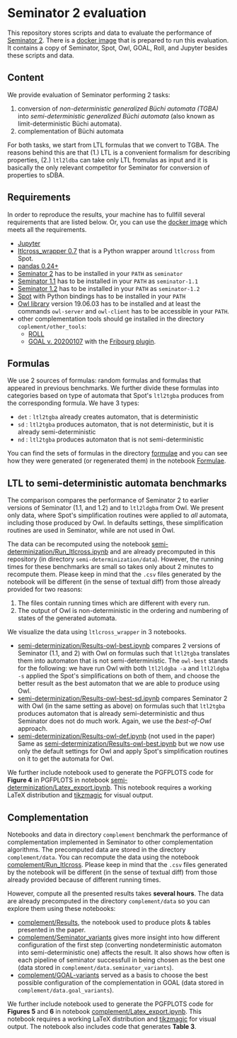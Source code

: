 # Seminator 2 evaluation

This repository stores scripts and data to evaluate the performance of [Seminator 2](https://github.com/mklokocka/seminator/releases/tag/v2). There is a [docker image](https://github.com/adl/seminator-docker) that is prepared to run this evaluation. It contains a copy of Seminator, Spot, Owl, GOAL, Roll, and Jupyter besides these scripts and data.

## Content
We provide evaluation of Seminator performing 2 tasks:
1. conversion of _non-deterministic generalized Büchi automata (TGBA)_ into _semi-deterministic generalized Büchi automata_ (also known as limit-deterministic Büchi automata).
2. complementation of Büchi automata

For both tasks, we start from LTL formulas that we convert to TGBA. The reasons behind this are that (1.) LTL is a convenient formalism for describing properties, (2.) `ltl2ldba` can take only LTL fromulas as input and it is basically the only relevant competitor for Seminator for conversion of properties to sDBA.

## Requirements
In order to reproduce the results, your machine has to fullfill several requirements that are listed below. Or, you can use the [docker image](https://github.com/adl/seminator-docker) which meets all the requirements.
* [Jupyter](https://jupyter.org/)
* [ltlcross_wrapper 0.7](https://github.com/xblahoud/ltlcross_wrapper/tag/v0.7) that is a Python wrapper around `ltlcross` from Spot.
* [pandas 0.24+](https://pandas.pydata.org/)
* [Seminator 2](https://github.com/mklokocka/seminator/releases/tag/v2) has to be installed in your `PATH` as `seminator`
* [Seminator 1.1](https://github.com/mklokocka/seminator/releases/tag/v1.1.0) has to be installed in your `PATH` as `seminator-1.1`
* [Seminator 1.2](https://github.com/mklokocka/seminator/releases/tag/v1.2.0) has to be installed in your `PATH` as `seminator-1.2`
* [Spot](https://spot.lrde.epita.fr/) with Python bindings has to be installed in your `PATH`
* [Owl library](https://owl.model.in.tum.de/) version 19.06.03 has to be installed and at least the commands `owl-server` and `owl-client` has to be accessible in your `PATH`.
* other complementation tools should ge installed in the directory `coplement/other_tools`:
  - [ROLL](https://iscasmc.ios.ac.cn/roll/doku.php)
  - [GOAL v. 20200107](http://goal.im.ntu.edu.tw/release/GOAL-20200107.zip) with the [Fribourg plugin](http://goal.im.ntu.edu.tw/wiki/doku.php?id=goal:extensions#fribourg_construction).

## Formulas
We use 2 sources of formulas: random formulas and formulas that appeared in previous benchmarks. We further divide these formulas into categories based on type of automata that Spot's `ltl2tgba` produces from the corresponding formula. We have 3 types:
 * `det` : `ltl2tgba` already creates automaton, that is deterministic
 * `sd`  : `ltl2tgba` produces automaton, that is not deterministic, but it is already semi-deterministic
 * `nd`  : `ltl2tgba` produces automaton that is not semi-deterministic
 
You can find the sets of formulas in the directory [formulae](formulae) and you can see how they were generated (or regenerated them) in the notebook [Formulae](Formulae.ipynb).

## LTL to semi-deterministic automata benchmarks
The comparison compares the performance of Seminator 2 to earlier versions of Seminator (1.1, and 1.2) and to `ltl2ldgba` from Owl. We present only data, where Spot's simplification routines were applied to _all_ automata, including those produced by Owl. In defaults settings, these simplification routines are used in Seminator, while are not used in Owl.

The data can be recomputed using the notebook [semi-determinization/Run_ltlcross.ipynb](semi-determinization/Run_ltlcross.ipynb) and are already precomputed in this repository (in directory `semi-determinization/data`). However, the running times for these benchmarks are small so takes only about 2 minutes to recompute them. Please keep in mind that the `.csv` files generated by the notebook will be different (in the sense of textual diff) from those already provided for two reasons:
 1. The files contain running times which are different with every run.
 2. The output of Owl is non-deterministic in the ordering and numbering of states of the generated automata. 

We visualize the data using `ltlcross_wrapper` in 3 notebooks.
* [semi-determinization/Results-owl-best.ipynb](semi-determinization/Results-owl-best.ipynb) compares 2 versions of Seminator (1.1, and 2) with Owl on formulas such that `ltl2tgba` translates them into automaton that is not semi-deterministic. The `owl-best` stands for the following: we have run Owl with both `ltl2ldgba -a` and `ltl2ldgba -s` applied the Spot's simplifications on both of them, and choose the better result as the best automaton that we are able to produce using Owl.
* [semi-determinization/Results-owl-best-sd.ipynb](semi-determinization/Results-owl-best-sd.ipynb) compares Seminator 2 with Owl (in the same setting as above) on formulas such that `ltl2tgba` produces automaton that is already semi-deterministic and thus Seminator does not do much work. Again, we use the _best-of-Owl_ approach.
* [semi-determinization/Results-owl-def.ipynb](semi-determinization/Results-owl-def.ipynb) (not used in the paper) Same as [semi-determinization/Results-owl-best.ipynb](semi-determinization/Results-owl-best.ipynb) but we now use only the default settings for Owl and apply Spot's simplification routines on it to get the automata for Owl.

We further include notebook used to generate the PGFPLOTS code for **Figure 4** in PGFPLOTS in notebook [semi-determinization/Latex_export.ipynb](semi-determinization/Latex_export.ipynb). This notebook requires a working LaTeX distribution and [tikzmagic](https://github.com/xblahoud/tikzmagic) for visual output.

## Complementation
Notebooks and data in directory `complement` benchmark the performance of complementation implemented in Seminator to other complementation algorithms. The precomputed data are stored in the directory `complement/data`. You can recompute the data using the notebook [complement/Run_ltlcross](complement/Run_ltlcross.ipynb). Please keep in mind that the `.csv` files generated by the notebook will be different (in the sense of textual diff) from those already provided because of different running times.

However, compute all the presented results takes **several hours**.
The data are already precomputed in the directory `complement/data` so you can explore them using these notebooks:
* [complement/Results](complement/Results.ipynb), the notebook used to produce plots & tables presented in the paper.
* [complement/Seminator_variants](complement/Seminator_variants.ipynb) gives more insight into how different configuration of the first step (converting nondeterministic automaton into semi-deterministic one) affects the result. It also shows how often is each pipeline of seminator successfull in being chosen as the best one (data stored in `complement/data.seminator_variants`).
* [complement/GOAL-variants](complement/GOAL-variants.ipynb) served as a basis to choose the best possible configuration of the complementation in GOAL (data stored in `complement/data.goal_variants`).

We further include notebook used to generate the PGFPLOTS code for **Figures 5** and **6** in notebook [complement/Latex_export.ipynb](complement/Latex_export.ipynb). This notebook requires a working LaTeX distribution and [tikzmagic](https://github.com/xblahoud/tikzmagic) for visual output. The notebook also includes code that generates **Table 3**.